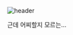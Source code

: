 ![header](https://capsule-render.vercel.app/api?type=slice&color=gradient&height=200&section=header&text=시작이%20반&20render&fontSize=90&fontColor=#3F3F3F)

근데 어찌할지 모르는...

